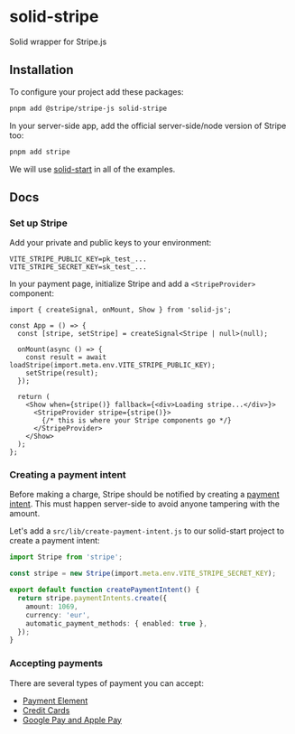 # solid-stripe

Solid wrapper for Stripe.js

## Installation

To configure your project add these packages:

```bash
pnpm add @stripe/stripe-js solid-stripe
```

In your server-side app, add the official server-side/node version of Stripe too:

```bash
pnpm add stripe
```

We will use [solid-start](https://github.com/solidjs/solid-start) in all of the examples.

## Docs

### Set up Stripe

Add your private and public keys to your environment:

```
VITE_STRIPE_PUBLIC_KEY=pk_test_...
VITE_STRIPE_SECRET_KEY=sk_test_...
```

In your payment page, initialize Stripe and add a `<StripeProvider>` component:

```tsx
import { createSignal, onMount, Show } from 'solid-js';

const App = () => {
  const [stripe, setStripe] = createSignal<Stripe | null>(null);

  onMount(async () => {
    const result = await loadStripe(import.meta.env.VITE_STRIPE_PUBLIC_KEY);
    setStripe(result);
  });

  return (
    <Show when={stripe()} fallback={<div>Loading stripe...</div>}>
      <StripeProvider stripe={stripe()}>
        {/* this is where your Stripe components go */}
      </StripeProvider>
    </Show>
  );
};
```

### Creating a payment intent

Before making a charge, Stripe should be notified by creating a [payment intent](https://stripe.com/docs/api/payment_intents). This must happen server-side to avoid anyone tampering with the amount.

Let's add a `src/lib/create-payment-intent.js` to our solid-start project to create a payment intent:

```ts
import Stripe from 'stripe';

const stripe = new Stripe(import.meta.env.VITE_STRIPE_SECRET_KEY);

export default function createPaymentIntent() {
  return stripe.paymentIntents.create({
    amount: 1069,
    currency: 'eur',
    automatic_payment_methods: { enabled: true },
  });
}
```

### Accepting payments

There are several types of payment you can accept:

- [Payment Element](https://github.com/wobsoriano/solid-stripe/tree/master/src/payment-element)
- [Credit Cards](https://github.com/wobsoriano/solid-stripe/tree/master/src/credit-cards)
- [Google Pay and Apple Pay](https://github.com/wobsoriano/solid-stripe/tree/master/src/googlepay-applepay)
